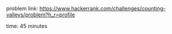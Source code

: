 problem link: https://www.hackerrank.com/challenges/counting-valleys/problem?h_r=profile

time: 45 minutes